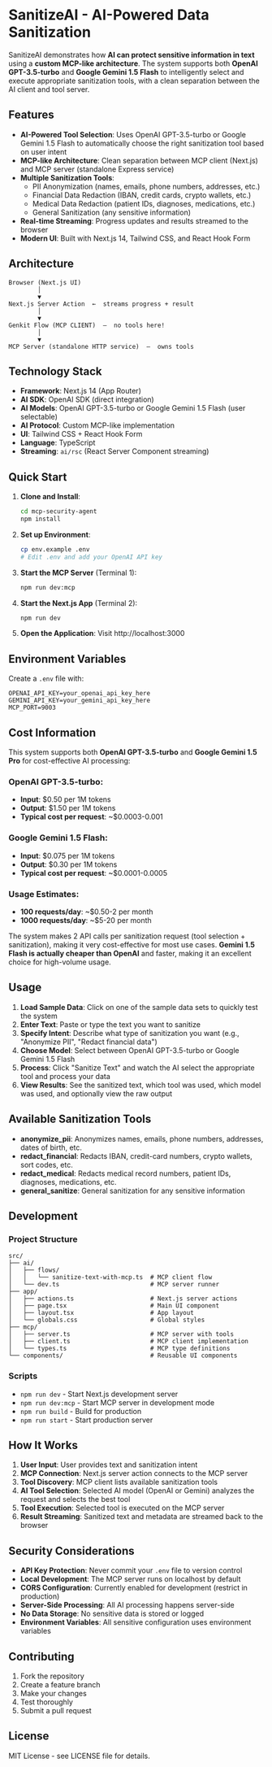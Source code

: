 # SanitizeAI - AI-Powered Data Sanitization

SanitizeAI demonstrates how **AI can protect sensitive information in text** using a **custom MCP-like architecture**. The system supports both **OpenAI GPT-3.5-turbo** and **Google Gemini 1.5 Flash** to intelligently select and execute appropriate sanitization tools, with a clean separation between the AI client and tool server.

## Features

- **AI-Powered Tool Selection**: Uses OpenAI GPT-3.5-turbo or Google Gemini 1.5 Flash to automatically choose the right sanitization tool based on user intent
- **MCP-like Architecture**: Clean separation between MCP client (Next.js) and MCP server (standalone Express service)
- **Multiple Sanitization Tools**:
  - PII Anonymization (names, emails, phone numbers, addresses, etc.)
  - Financial Data Redaction (IBAN, credit cards, crypto wallets, etc.)
  - Medical Data Redaction (patient IDs, diagnoses, medications, etc.)
  - General Sanitization (any sensitive information)
- **Real-time Streaming**: Progress updates and results streamed to the browser
- **Modern UI**: Built with Next.js 14, Tailwind CSS, and React Hook Form

## Architecture

```
Browser (Next.js UI)
        │
        ▼
Next.js Server Action  ←  streams progress + result
        │
        ▼
Genkit Flow (MCP CLIENT)  –  no tools here!
        │
        ▼
MCP Server (standalone HTTP service)  –  owns tools
```

## Technology Stack

- **Framework**: Next.js 14 (App Router)
- **AI SDK**: OpenAI SDK (direct integration)
- **AI Models**: OpenAI GPT-3.5-turbo or Google Gemini 1.5 Flash (user selectable)
- **AI Protocol**: Custom MCP-like implementation
- **UI**: Tailwind CSS + React Hook Form
- **Language**: TypeScript
- **Streaming**: `ai/rsc` (React Server Component streaming)

## Quick Start

1. **Clone and Install**:
   ```bash
   cd mcp-security-agent
   npm install
   ```

2. **Set up Environment**:
   ```bash
   cp env.example .env
   # Edit .env and add your OpenAI API key
   ```

3. **Start the MCP Server** (Terminal 1):
   ```bash
   npm run dev:mcp
   ```

4. **Start the Next.js App** (Terminal 2):
   ```bash
   npm run dev
   ```

5. **Open the Application**:
   Visit http://localhost:3000

## Environment Variables

Create a `.env` file with:

```env
OPENAI_API_KEY=your_openai_api_key_here
GEMINI_API_KEY=your_gemini_api_key_here
MCP_PORT=9003
```

## Cost Information

This system supports both **OpenAI GPT-3.5-turbo** and **Google Gemini 1.5 Pro** for cost-effective AI processing:

### OpenAI GPT-3.5-turbo:
- **Input**: $0.50 per 1M tokens
- **Output**: $1.50 per 1M tokens
- **Typical cost per request**: ~$0.0003-0.001

### Google Gemini 1.5 Flash:
- **Input**: $0.075 per 1M tokens
- **Output**: $0.30 per 1M tokens
- **Typical cost per request**: ~$0.0001-0.0005

### Usage Estimates:
- **100 requests/day**: ~$0.50-2 per month
- **1000 requests/day**: ~$5-20 per month

The system makes 2 API calls per sanitization request (tool selection + sanitization), making it very cost-effective for most use cases. **Gemini 1.5 Flash is actually cheaper than OpenAI** and faster, making it an excellent choice for high-volume usage.

## Usage

1. **Load Sample Data**: Click on one of the sample data sets to quickly test the system
2. **Enter Text**: Paste or type the text you want to sanitize
3. **Specify Intent**: Describe what type of sanitization you want (e.g., "Anonymize PII", "Redact financial data")
4. **Choose Model**: Select between OpenAI GPT-3.5-turbo or Google Gemini 1.5 Flash
5. **Process**: Click "Sanitize Text" and watch the AI select the appropriate tool and process your data
6. **View Results**: See the sanitized text, which tool was used, which model was used, and optionally view the raw output

## Available Sanitization Tools

- **anonymize_pii**: Anonymizes names, emails, phone numbers, addresses, dates of birth, etc.
- **redact_financial**: Redacts IBAN, credit-card numbers, crypto wallets, sort codes, etc.
- **redact_medical**: Redacts medical record numbers, patient IDs, diagnoses, medications, etc.
- **general_sanitize**: General sanitization for any sensitive information

## Development

### Project Structure

```
src/
├── ai/
│   ├── flows/
│   │   └── sanitize-text-with-mcp.ts  # MCP client flow
│   └── dev.ts                         # MCP server runner
├── app/
│   ├── actions.ts                     # Next.js server actions
│   ├── page.tsx                       # Main UI component
│   ├── layout.tsx                     # App layout
│   └── globals.css                    # Global styles
├── mcp/
│   ├── server.ts                      # MCP server with tools
│   ├── client.ts                      # MCP client implementation
│   └── types.ts                       # MCP type definitions
└── components/                        # Reusable UI components
```

### Scripts

- `npm run dev` - Start Next.js development server
- `npm run dev:mcp` - Start MCP server in development mode
- `npm run build` - Build for production
- `npm run start` - Start production server

## How It Works

1. **User Input**: User provides text and sanitization intent
2. **MCP Connection**: Next.js server action connects to the MCP server
3. **Tool Discovery**: MCP client lists available sanitization tools
4. **AI Tool Selection**: Selected AI model (OpenAI or Gemini) analyzes the request and selects the best tool
5. **Tool Execution**: Selected tool is executed on the MCP server
6. **Result Streaming**: Sanitized text and metadata are streamed back to the browser

## Security Considerations

- **API Key Protection**: Never commit your `.env` file to version control
- **Local Development**: The MCP server runs on localhost by default
- **CORS Configuration**: Currently enabled for development (restrict in production)
- **Server-Side Processing**: All AI processing happens server-side
- **No Data Storage**: No sensitive data is stored or logged
- **Environment Variables**: All sensitive configuration uses environment variables

## Contributing

1. Fork the repository
2. Create a feature branch
3. Make your changes
4. Test thoroughly
5. Submit a pull request

## License

MIT License - see LICENSE file for details.
